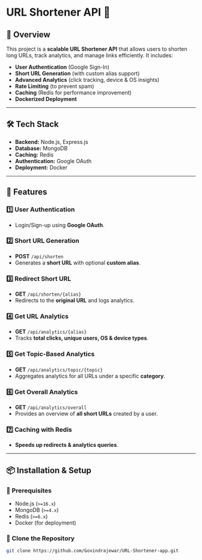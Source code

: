 # **URL Shortener API 🚀**

## **📌 Overview**

This project is a **scalable URL Shortener API** that allows users to shorten long URLs, track analytics, and manage links efficiently. It includes:

- **User Authentication** (Google Sign-In)
- **Short URL Generation** (with custom alias support)
- **Advanced Analytics** (click tracking, device & OS insights)
- **Rate Limiting** (to prevent spam)
- **Caching** (Redis for performance improvement)
- **Dockerized Deployment**

---

## **🛠 Tech Stack**

- **Backend:** Node.js, Express.js
- **Database:** MongoDB
- **Caching:** Redis
- **Authentication:** Google OAuth
- **Deployment:** Docker

---

## **📌 Features**

### **1️⃣ User Authentication**

- Login/Sign-up using **Google OAuth**.

### **2️⃣ Short URL Generation**

- **POST** `/api/shorten`
- Generates a **short URL** with optional **custom alias**.

### **3️⃣ Redirect Short URL**

- **GET** `/api/shorten/{alias}`
- Redirects to the **original URL** and logs analytics.

### **4️⃣ Get URL Analytics**

- **GET** `/api/analytics/{alias}`
- Tracks **total clicks, unique users, OS & device types**.

### **5️⃣ Get Topic-Based Analytics**

- **GET** `/api/analytics/topic/{topic}`
- Aggregates analytics for all URLs under a specific **category**.

### **6️⃣ Get Overall Analytics**

- **GET** `/api/analytics/overall`
- Provides an overview of **all short URLs** created by a user.

### **7️⃣ Caching with Redis**

- **Speeds up redirects & analytics queries**.

---

## **📦 Installation & Setup**

### **🔹 Prerequisites**

- Node.js (`>=16.x`)
- MongoDB (`>=4.x`)
- Redis (`>=6.x`)
- Docker (for deployment)

### **🔹 Clone the Repository**

```sh
git clone https://github.com/Govindrajewar/URL-Shortener-app.git
```
